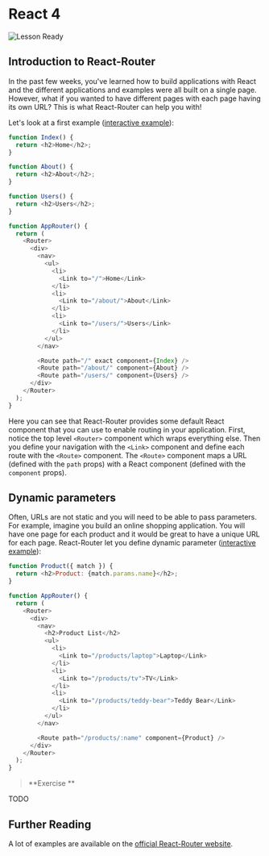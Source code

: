 # React 4

![Lesson Ready](https://img.shields.io/badge/status-ready-green.svg)


## Introduction to React-Router

In the past few weeks, you've learned how to build applications with React and the different applications and examples were all built on a single page. However, what if you wanted to have different pages with each page having its own URL? This is what React-Router can help you with!

Let's look at a first example ([interactive example](https://codesandbox.io/s/react-router-1-lk44e)):

```js
function Index() {
  return <h2>Home</h2>;
}

function About() {
  return <h2>About</h2>;
}

function Users() {
  return <h2>Users</h2>;
}

function AppRouter() {
  return (
    <Router>
      <div>
        <nav>
          <ul>
            <li>
              <Link to="/">Home</Link>
            </li>
            <li>
              <Link to="/about/">About</Link>
            </li>
            <li>
              <Link to="/users/">Users</Link>
            </li>
          </ul>
        </nav>

        <Route path="/" exact component={Index} />
        <Route path="/about/" component={About} />
        <Route path="/users/" component={Users} />
      </div>
    </Router>
  );
}
```

Here you can see that React-Router provides some default React component that you can use to enable routing in your application. First, notice the top level `<Router>` component which wraps everything else. Then you define your navigation with the `<Link>` component and define each route with the `<Route>` component. The `<Route>` component maps a URL (defined with the `path` props) with a React component (defined with the `component` props).

## Dynamic parameters

Often, URLs are not static and you will need to be able to pass parameters. For example, imagine you build an online shopping application. You will have one page for each product and it would be great to have a unique URL for each page. React-Router let you define dynamic parameter ([interactive example](https://codesandbox.io/s/compassionate-https-jsf59)):

```js
function Product({ match }) {
  return <h2>Product: {match.params.name}</h2>;
}

function AppRouter() {
  return (
    <Router>
      <div>
        <nav>
          <h2>Product List</h2>
          <ul>
            <li>
              <Link to="/products/laptop">Laptop</Link>
            </li>
            <li>
              <Link to="/products/tv">TV</Link>
            </li>
            <li>
              <Link to="/products/teddy-bear">Teddy Bear</Link>
            </li>
          </ul>
        </nav>

        <Route path="/products/:name" component={Product} />
      </div>
    </Router>
  );
}
```

> **Exercise **

TODO


## Further Reading

A lot of examples are available on the [official React-Router website](https://reacttraining.com/react-router/web/guides/quick-start).


